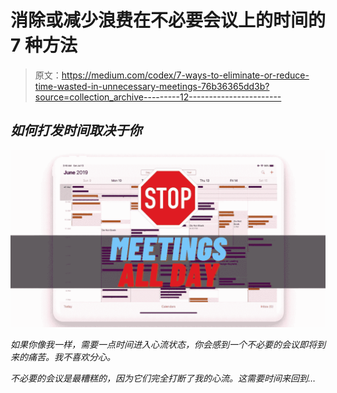 # 消除或减少浪费在不必要会议上的时间的 7 种方法

> 原文：<https://medium.com/codex/7-ways-to-eliminate-or-reduce-time-wasted-in-unnecessary-meetings-76b36365dd3b?source=collection_archive---------12----------------------->

## *如何打发时间取决于你*

*![](img/3f98d4c8985c566010cd71d956be18d4.png)*

*如果你像我一样，需要一点时间进入心流状态，你会感到一个不必要的会议即将到来的痛苦。我不喜欢分心。*

*不必要的会议是最糟糕的，因为它们完全打断了我的心流。这需要时间来回到…*
